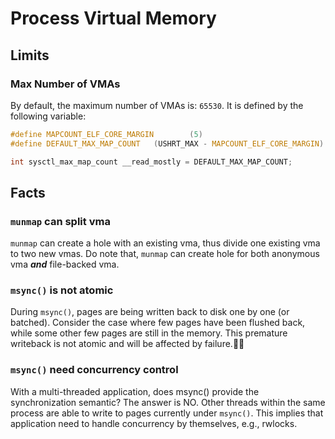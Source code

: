 # Process Virtual Memory

## Limits
### Max Number of VMAs
By default, the maximum number of VMAs is: `65530`. It is defined by the following variable:
```c
#define MAPCOUNT_ELF_CORE_MARGIN        (5)
#define DEFAULT_MAX_MAP_COUNT   (USHRT_MAX - MAPCOUNT_ELF_CORE_MARGIN)

int sysctl_max_map_count __read_mostly = DEFAULT_MAX_MAP_COUNT;
```

## Facts

### `munmap` can split vma
`munmap` can create a hole with an existing vma, thus divide one existing vma to two new vmas. Do note that, `munmap` can create hole for both anonymous vma *__and__* file-backed vma.


### `msync()` is not atomic
During `msync()`, pages are being written back to disk one by one (or batched). Consider the case where few pages have been flushed back, while some other few pages are still in the memory. This premature writeback is not atomic and will be affected by failure.

### `msync()` need concurrency control
With a multi-threaded application, does msync() provide the synchronization semantic? The answer is NO. Other threads within the same process are able to write to pages currently under `msync()`. This implies that application need to handle concurrency by themselves, e.g., rwlocks.
